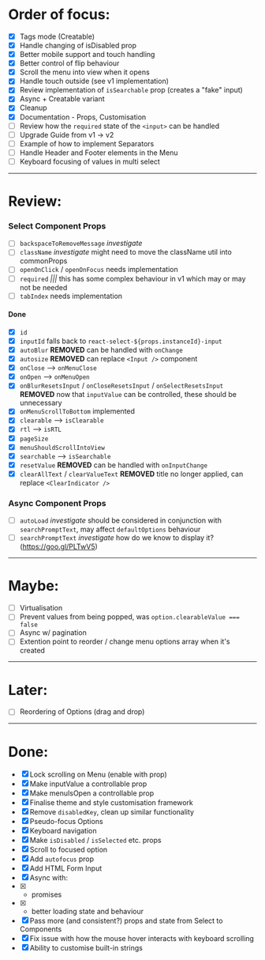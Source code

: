 # Order of focus:

* [x] Tags mode (Creatable)
* [x] Handle changing of isDisabled prop
* [x] Better mobile support and touch handling
* [x] Better control of flip behaviour
* [x] Scroll the menu into view when it opens
* [x] Handle touch outside (see v1 implementation)
* [x] Review implementation of `isSearchable` prop (creates a "fake" input)
* [x] Async + Creatable variant
* [x] Cleanup
* [x] Documentation - Props, Customisation
* [ ] Review how the `required` state of the `<input>` can be handled
* [ ] Upgrade Guide from v1 -> v2
* [ ] Example of how to implement Separators
* [ ] Handle Header and Footer elements in the Menu
* [ ] Keyboard focusing of values in multi select

---

# Review:

### Select Component Props

* [ ] `backspaceToRemoveMessage` _investigate_
* [ ] `className` _investigate_ might need to move the className util into commonProps
* [ ] `openOnClick` / `openOnFocus` needs implementation
* [ ] `required` _|||_ this has some complex behaviour in v1 which may or may not be needed
* [ ] `tabIndex` needs implementation

#### Done

* [x] `id`
* [x] `inputId` falls back to `react-select-${props.instanceId}-input`
* [x] `autoBlur` **REMOVED** can be handled with `onChange`
* [x] `autosize` **REMOVED** can replace `<Input />` component
* [x] `onClose` --> `onMenuClose`
* [x] `onOpen` --> `onMenuOpen`
* [x] `onBlurResetsInput` / `onCloseResetsInput` / `onSelectResetsInput` **REMOVED** now that `inputValue` can be controlled, these should be unnecessary
* [x] `onMenuScrollToBottom` implemented
* [x] `clearable` --> `isClearable`
* [x] `rtl` --> `isRTL`
* [x] `pageSize`
* [x] `menuShouldScrollIntoView`
* [x] `searchable` --> `isSearchable`
* [x] `resetValue` **REMOVED** can be handled with `onInputChange`
* [x] `clearAllText` / `clearValueText` **REMOVED** title no longer applied, can replace `<ClearIndicator />`

### Async Component Props

* [ ] `autoLoad` _investigate_ should be considered in conjunction with `searchPromptText`, may affect `defaultOptions` behaviour
* [ ] `searchPromptText` _investigate_ how do we know to display it? (https://goo.gl/PLTwV5)

---

# Maybe:

* [ ] Virtualisation
* [ ] Prevent values from being popped, was `option.clearableValue === false`
* [ ] Async w/ pagination
* [ ] Extention point to reorder / change menu options array when it's created

---

# Later:

* [ ] Reordering of Options (drag and drop)

---

# Done:

* [x] Lock scrolling on Menu (enable with prop)
* [x] Make inputValue a controllable prop
* [x] Make menuIsOpen a controllable prop
* [x] Finalise theme and style customisation framework
* [x] Remove `disabledKey`, clean up similar functionality
* [x] Pseudo-focus Options
* [x] Keyboard navigation
* [x] Make `isDisabled` / `isSelected` etc. props
* [x] Scroll to focused option
* [x] Add `autofocus` prop
* [x] Add HTML Form Input
* [x] Async with:
* [x] * promises
* [x] * better loading state and behaviour
* [x] Pass more (and consistent?) props and state from Select to Components
* [x] Fix issue with how the mouse hover interacts with keyboard scrolling
* [x] Ability to customise built-in strings
